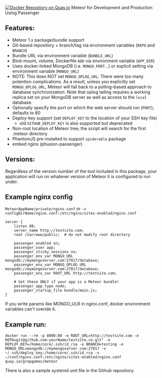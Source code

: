 [![Docker Repository on Quay.io](https://quay.io/repository/grepgames/meteor/status "Docker Repository on Quay.io")](https://quay.io/repository/grepgames/meteor) Meteor for Development and Production Using Passenger

## Features:

 * Meteor 1.x package/bundle support
 * Git-based repository + branch/tag via environment variables (`REPO` and `BRANCH`)
 * Bundle URL via environment variable (`BUNDLE_URL`)
 * Bind-mount, volume, Dockerfile `ADD` via environment variable (`APP_DIR`)
 * Uses docker-linked MongoDB (i.e. `MONGO_PORT`...) or explicit setting via environment variable (`MONGO_URL`)
 * NOTE: This does NOT set `MONGO_OPLOG_URL`.  There were too many potention complications.  As a result, unless you explicitly set `MONGO_OPLOG_URL`, Meteor will fall back to a polling-based approach to database synchronization.  Note that oplog tailing requires a working replica set on your MongoDB server as well as access to the `local` database.
 * Optionally specify the port on which the web server should run (`PORT`); defaults to 80
 * Deploy-key support (set `DEPLOY_KEY` to the location of your SSH key file)
   * old `GITHUB_DEPLOY_KEY` is also supported but deprecated
 * Non-root location of Meteor tree; the script will search for the first .meteor directory
 * PhantomJS pre-installed to support `spiderable` package
 * embed nginx (phusion-passenger)

## Versions:

Regardless of the version number of the tool included in this package, your application will run
on whatever version of Meteor it is configured to run under.

## Example nginx config

`MeteorAppName/private/nginx.conf` or `-v configDirName/nginx.conf:/etc/nginx/sites-enabled/nginx.conf`

```
server {
    listen 80;
    server_name http://testsite.com;
    root /var/www/public;  # do not modify root directory

    passenger_enabled on;
    passenger_user app;
    passenger_sticky_sessions on;
    passenger_env_var MONGO_URL mongodb://mymongoserver.com:27017/database;
    passenger_env_var MONGO_OPLOG_URL mongodb://mymongoserver.com:27017/database;
    passenger_env_var ROOT_URL http://testsite.com;

    # Set these ONLY if your app is a Meteor bundle!
    passenger_app_type node;
    passenger_startup_file bundle/main.js;
}

```

If you write params like MONGO_ULR in nginx.conf, docker environment variables can't overide it.

## Example run:

`docker run --rm -p 8000:80 -e ROOT_URL=http://testsite.com -e REPO=git@github.com:yourName/testsite.co.git" -e DEPLOY_KEY=/home/core/.ssh/id_rsa -e BRANCH=testing -e MONGO_URL=mongodb://mymongoserver.com:27017 -v ~/.ssh/deploy_key:/home/core/.ssh/id_rsa -v ~/conf/nginx.conf:/etc/nginx/sites-enabled/nginx.conf quay.io/grepgames/meteor`

There is also a sample systemd unit file in the Github repository.
